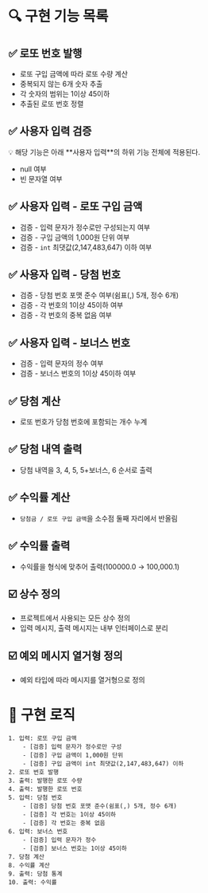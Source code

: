 # 🔍 구현 기능 목록

## ✅ 로또 번호 발행

- 로또 구입 금액에 따라 로또 수량 계산
- 중복되지 않는 6개 숫자 추출
- 각 숫자의 범위는 1이상 45이하
- 추출된 로또 번호 정렬

## ✅ 사용자 입력 검증

<aside>
💡 해당 기능은 아래 **사용자 입력**의 하위 기능 전체에 적용된다.

</aside>

- null 여부
- 빈 문자열 여부

## ✅ 사용자 입력 - 로또 구입 금액

- 검증 - 입력 문자가 정수로만 구성되는지 여부
- 검증 - 구입 금액의 1,000원 단위 여부
- 검증 - `int` 최댓값(2,147,483,647) 이하 여부

## ✅ 사용자 입력 - 당첨 번호

- 검증 - 당첨 번호 포맷 준수 여부(쉼표(,) 5개, 정수 6개)
- 검증 - 각 번호의 1이상 45이하 여부
- 검증 - 각 번호의 중복 없음 여부

## ✅ 사용자 입력 - 보너스 번호

- 검증 - 입력 문자의 정수 여부
- 검증 - 보너스 번호의 1이상 45이하 여부

## ✅ 당첨 계산

- 로또 번호가 당첨 번호에 포함되는 개수 누계

## ✅ 당첨 내역 출력

- 당첨 내역을 3, 4, 5, 5+보너스, 6 순서로 출력

## ✅ 수익률 계산

- `당첨금 / 로또 구입 금액`을 소수점 둘째 자리에서 반올림

## ✅ 수익률 출력

- 수익률을 형식에 맞추어 출력(100000.0 → 100,000.1)

## ☑️ 상수 정의

- 프로젝트에서 사용되는 모든 상수 정의
- 입력 메시지, 출력 메시지는 내부 인터페이스로 분리

## ☑️ 예외 메시지 열거형 정의

- 예외 타입에 따라 메시지를 열거형으로 정의

# 📓 구현 로직

```
1. 입력: 로또 구입 금액
	- [검증] 입력 문자가 정수로만 구성
	- [검증] 구입 금액이 1,000원 단위
	- [검증] 구입 금액이 int 최댓값(2,147,483,647) 이하
2. 로또 번호 발행
3. 출력: 발행한 로또 수량
4. 출력: 발행한 로또 번호
5. 입력: 당첨 번호
	- [검증] 당첨 번호 포맷 준수(쉼표(,) 5개, 정수 6개)
	- [검증] 각 번호는 1이상 45이하
	- [검증] 각 번호는 중복 없음
6. 입력: 보너스 번호
	- [검증] 입력 문자가 정수
	- [검증] 보너스 번호는 1이상 45이하
7. 당첨 계산
8. 수익률 계산
9. 출력: 당첨 통계
10. 출력: 수익률
```